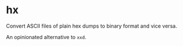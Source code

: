 # hx
Convert ASCII files of plain hex dumps to binary format and vice versa.

An opinionated alternative to `xxd`.
